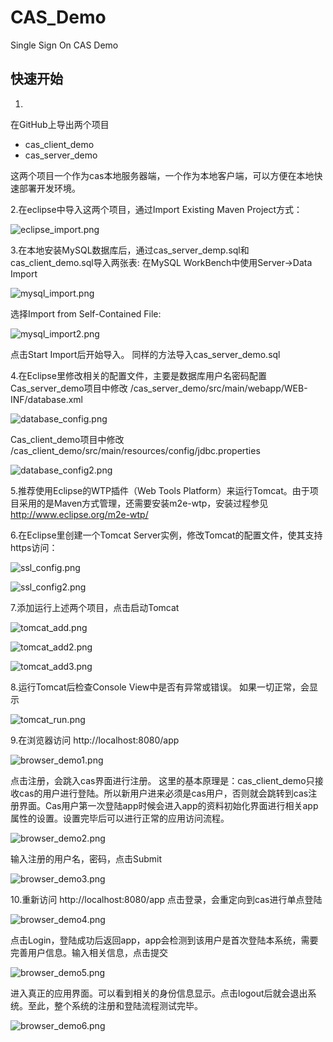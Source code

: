 CAS_Demo
========

Single Sign On CAS Demo


快速开始
--
1.
在GitHub上导出两个项目
* cas_client_demo
* cas_server_demo

这两个项目一个作为cas本地服务器端，一个作为本地客户端，可以方便在本地快速部署开发环境。

2.在eclipse中导入这两个项目，通过Import Existing Maven Project方式：

![eclipse_import.png](doc/images/eclipse_import.png) 

3.在本地安装MySQL数据库后，通过cas_server_demp.sql和cas_client_demo.sql导入两张表:
在MySQL WorkBench中使用Server->Data Import

![mysql_import.png](doc/images/mysql_import.png) 

选择Import from Self-Contained File:

![mysql_import2.png](doc/images/mysql_import2.png) 

点击Start Import后开始导入。
同样的方法导入cas_server_demo.sql

4.在Eclipse里修改相关的配置文件，主要是数据库用户名密码配置
Cas_server_demo项目中修改 /cas_server_demo/src/main/webapp/WEB-INF/database.xml

![database_config.png](doc/images/database_config.png) 

Cas_client_demo项目中修改 /cas_client_demo/src/main/resources/config/jdbc.properties

![database_config2.png](doc/images/database_config2.png) 

5.推荐使用Eclipse的WTP插件（Web Tools Platform）来运行Tomcat。由于项目采用的是Maven方式管理，还需要安装m2e-wtp，安装过程参见 http://www.eclipse.org/m2e-wtp/

6.在Eclipse里创建一个Tomcat Server实例，修改Tomcat的配置文件，使其支持https访问：

![ssl_config.png](doc/images/ssl_config.png) 

![ssl_config2.png](doc/images/ssl_config2.png) 

7.添加运行上述两个项目，点击启动Tomcat

![tomcat_add.png](doc/images/tomcat_add.png) 

![tomcat_add2.png](doc/images/tomcat_add2.png) 

![tomcat_add3.png](doc/images/tomcat_add3.png) 

8.运行Tomcat后检查Console View中是否有异常或错误。
如果一切正常，会显示

![tomcat_run.png](doc/images/tomcat_run.png) 

9.在浏览器访问 http://localhost:8080/app

![browser_demo1.png](doc/images/browser_demo1.png)

点击注册，会跳入cas界面进行注册。
这里的基本原理是：cas_client_demo只接收cas的用户进行登陆。所以新用户进来必须是cas用户，否则就会跳转到cas注册界面。Cas用户第一次登陆app时候会进入app的资料初始化界面进行相关app属性的设置。设置完毕后可以进行正常的应用访问流程。

![browser_demo2.png](doc/images/browser_demo2.png)

输入注册的用户名，密码，点击Submit

![browser_demo3.png](doc/images/browser_demo3.png)

10.重新访问 http://localhost:8080/app
点击登录，会重定向到cas进行单点登陆

![browser_demo4.png](doc/images/browser_demo4.png)

点击Login，登陆成功后返回app，app会检测到该用户是首次登陆本系统，需要完善用户信息。输入相关信息，点击提交

![browser_demo5.png](doc/images/browser_demo5.png)

进入真正的应用界面。可以看到相关的身份信息显示。点击logout后就会退出系统。至此，整个系统的注册和登陆流程测试完毕。

![browser_demo6.png](doc/images/browser_demo6.png)
